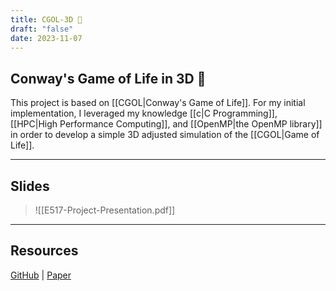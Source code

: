 ```yaml
---
title: CGOL-3D 👾
draft: "false"
date: 2023-11-07
---
```

## Conway's Game of Life in 3D 👾  
This project is based on [[CGOL|Conway's Game of Life]].  For my initial implementation, I leveraged my knowledge [[c|C Programming]], [[HPC|High Performance Computing]], and [[OpenMP|the OpenMP library]] in order to develop a simple 3D adjusted simulation of the [[CGOL|Game of Life]].    

---
## Slides
>![[E517-Project-Presentation.pdf]]

---
## Resources
[GitHub](https://github.com/gpullela/CGOL-3D) | [Paper](obsidian://open?vault=content&file=assets%2FCGOL%2FConway%E2%80%99s-Game-of-Life-in-3D-Space.pdf)
